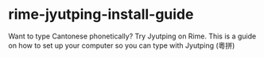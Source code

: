 # rime-jyutping-install-guide
Want to type Cantonese phonetically? Try Jyutping on Rime. This is a guide on how to set up your computer so you can type with Jyutping (粵拼)
